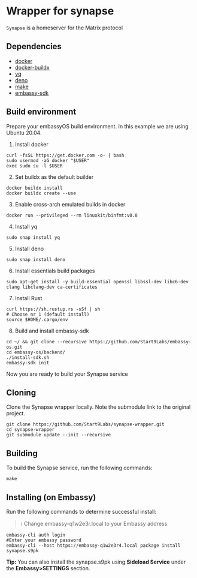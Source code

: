 # Wrapper for synapse

`Synapse` is a homeserver for the Matrix protocol

## Dependencies

- [docker](https://docs.docker.com/get-docker)
- [docker-buildx](https://docs.docker.com/buildx/working-with-buildx/)
- [yq](https://mikefarah.gitbook.io/yq)
- [deno](https://deno.land/)
- [make](https://www.gnu.org/software/make/)
- [embassy-sdk](https://github.com/Start9Labs/embassy-os/tree/master/backend)

## Build environment
Prepare your embassyOS build environment. In this example we are using Ubuntu 20.04.

1. Install docker
```
curl -fsSL https://get.docker.com -o- | bash
sudo usermod -aG docker "$USER"
exec sudo su -l $USER
```
2. Set buildx as the default builder
```
docker buildx install
docker buildx create --use
```
3. Enable cross-arch emulated builds in docker
```
docker run --privileged --rm linuxkit/binfmt:v0.8
```
4. Install yq
```
sudo snap install yq
```
5. Install deno
```
sudo snap install deno
```
6. Install essentials build packages
```
sudo apt-get install -y build-essential openssl libssl-dev libc6-dev clang libclang-dev ca-certificates
```
7. Install Rust
```
curl https://sh.rustup.rs -sSf | sh
# Choose nr 1 (default install)
source $HOME/.cargo/env
```
8. Build and install embassy-sdk
```
cd ~/ && git clone --recursive https://github.com/Start9Labs/embassy-os.git
cd embassy-os/backend/
./install-sdk.sh
embassy-sdk init
```
Now you are ready to build your Synapse service

## Cloning

Clone the Synapse wrapper locally. Note the submodule link to the original project. 

```
git clone https://github.com/Start9Labs/synapse-wrapper.git
cd synapse-wrapper
git submodule update --init --recursive
```

## Building

To build the Synapse service, run the following commands:

```
make
```

## Installing (on Embassy)

Run the following commands to determine successful install:
> :information_source: Change embassy-q1w2e3r.local to your Embassy address

```
embassy-cli auth login
#Enter your embassy password
embassy-cli --host https://embassy-q1w2e3r4.local package install synapse.s9pk
```
**Tip:** You can also install the synapse.s9pk using **Sideload Service** under the **Embassy>SETTINGS** section.
